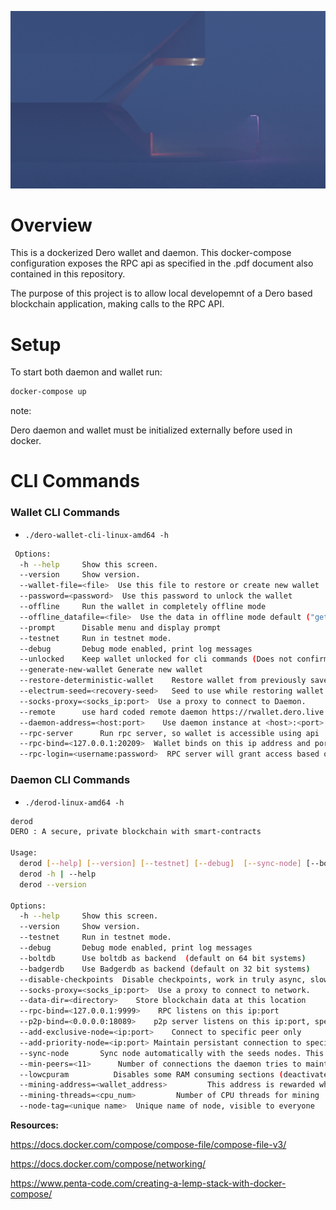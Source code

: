 

![](./future1.png)
# Overview

This is a dockerized Dero wallet and daemon. This docker-compose configuration exposes the RPC api as specified in the .pdf document also contained in this repository.

The purpose of this project is to allow local developemnt of a Dero based blockchain application, making calls to the RPC API.


# Setup

To start both daemon and wallet run:

```bash
docker-compose up
```

note:

Dero daemon and wallet must be initialized externally before used in docker.


# CLI Commands



### Wallet CLI Commands

- `./dero-wallet-cli-linux-amd64 -h`

```bash
 Options:
  -h --help     Show this screen.
  --version     Show version.
  --wallet-file=<file>  Use this file to restore or create new wallet
  --password=<password>  Use this password to unlock the wallet
  --offline     Run the wallet in completely offline mode 
  --offline_datafile=<file>  Use the data in offline mode default ("getoutputs.bin") in current dir
  --prompt      Disable menu and display prompt
  --testnet  	Run in testnet mode.
  --debug       Debug mode enabled, print log messages
  --unlocked    Keep wallet unlocked for cli commands (Does not confirm password before commands)
  --generate-new-wallet Generate new wallet
  --restore-deterministic-wallet    Restore wallet from previously saved recovery seed
  --electrum-seed=<recovery-seed>   Seed to use while restoring wallet
  --socks-proxy=<socks_ip:port>  Use a proxy to connect to Daemon.
  --remote      use hard coded remote daemon https://rwallet.dero.live
  --daemon-address=<host:port>    Use daemon instance at <host>:<port> or https://domain
  --rpc-server      Run rpc server, so wallet is accessible using api
  --rpc-bind=<127.0.0.1:20209>  Wallet binds on this ip address and port
  --rpc-login=<username:password>  RPC server will grant access based on these credentials
```

### Daemon CLI Commands

- ```./derod-linux-amd64 -h```

```sh
derod 
DERO : A secure, private blockchain with smart-contracts

Usage:
  derod [--help] [--version] [--testnet] [--debug]  [--sync-node] [--boltdb | --badgerdb] [--disable-checkpoints] [--socks-proxy=<socks_ip:port>] [--data-dir=<directory>] [--p2p-bind=<0.0.0.0:18089>] [--add-exclusive-node=<ip:port>]... [--add-priority-node=<ip:port>]... 	[--min-peers=<11>] [--rpc-bind=<127.0.0.1:9999>] [--lowcpuram] [--mining-address=<wallet_address>] [--mining-threads=<cpu_num>] [--node-tag=<unique name>]
  derod -h | --help
  derod --version

Options:
  -h --help     Show this screen.
  --version     Show version.
  --testnet  	Run in testnet mode.
  --debug       Debug mode enabled, print log messages
  --boltdb      Use boltdb as backend  (default on 64 bit systems)
  --badgerdb    Use Badgerdb as backend (default on 32 bit systems)
  --disable-checkpoints  Disable checkpoints, work in truly async, slow mode 1 block at a time
  --socks-proxy=<socks_ip:port>  Use a proxy to connect to network.
  --data-dir=<directory>    Store blockchain data at this location
  --rpc-bind=<127.0.0.1:9999>    RPC listens on this ip:port
  --p2p-bind=<0.0.0.0:18089>    p2p server listens on this ip:port, specify port 0 to disable listening server
  --add-exclusive-node=<ip:port>	Connect to specific peer only 
  --add-priority-node=<ip:port>	Maintain persistant connection to specified peer
  --sync-node       Sync node automatically with the seeds nodes. This option is for rare use.
  --min-peers=<11>      Number of connections the daemon tries to maintain  
  --lowcpuram          Disables some RAM consuming sections (deactivates mining/ultra compact protocol etc).
  --mining-address=<wallet_address>         This address is rewarded when a block is mined sucessfully
  --mining-threads=<cpu_num>         Number of CPU threads for mining
  --node-tag=<unique name>	Unique name of node, visible to everyone
```

**Resources:**

https://docs.docker.com/compose/compose-file/compose-file-v3/

https://docs.docker.com/compose/networking/

https://www.penta-code.com/creating-a-lemp-stack-with-docker-compose/


